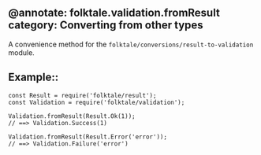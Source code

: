@annotate: folktale.validation.fromResult
category: Converting from other types
---

A convenience method for the `folktale/conversions/result-to-validation` module.

## Example::

    const Result = require('folktale/result');
    const Validation = require('folktale/validation');

    Validation.fromResult(Result.Ok(1));
    // ==> Validation.Success(1)

    Validation.fromResult(Result.Error('error'));
    // ==> Validation.Failure('error')